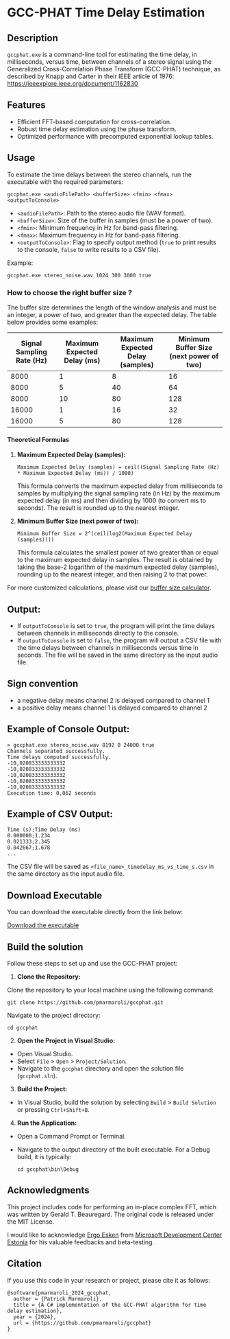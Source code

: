 GCC-PHAT Time Delay Estimation
=============

Description
-----------
```gccphat.exe``` is a command-line tool for estimating the time delay, in milliseconds, versus time, between channels of a stereo signal using the Generalized Cross-Correlation Phase Transform (GCC-PHAT) technique, as described by Knapp and Carter in their IEEE article of 1976: https://ieeexplore.ieee.org/document/1162830

Features
---------
- Efficient FFT-based computation for cross-correlation.
- Robust time delay estimation using the phase transform.
- Optimized performance with precomputed exponential lookup tables.

Usage
-----
To estimate the time delays between the stereo channels, run the executable with the required parameters:

```
gccphat.exe <audioFilePath> <bufferSize> <fmin> <fmax> <outputToConsole>
```

- ```<audioFilePath>```: Path to the stereo audio file (WAV format).
- ```<bufferSize>```: Size of the buffer in samples (must be a power of two).
- ```<fmin>```: Minimum frequency in Hz for band-pass filtering.
- ```<fmax>```: Maximum frequency in Hz for band-pass filtering.
- ``` <outputToConsole> ```: Flag to specify output method (`true` to print results to the console, `false` to write results to a CSV file).

Example:
```
gccphat.exe stereo_noise.wav 1024 300 3000 true
```

### How to choose the right buffer size ?

The buffer size determines the length of the window analysis and must be an integer, a power of two, and greater than the expected delay. The table below provides some examples:

| Signal Sampling Rate (Hz) | Maximum Expected Delay (ms) | Maximum Expected Delay (samples) | Minimum Buffer Size (next power of two) |
|----------------------------|-----------------------------|-----------------------------------|-----------------------------------------|
| 8000                       | 1                           | 8                                 | 16                                      |
| 8000                       | 5                           | 40                                | 64                                      |
| 8000                       | 10                          | 80                                | 128                                     |
| 16000                      | 1                           | 16                                | 32                                      |
| 16000                      | 5                           | 80                                | 128                                     |

#### Theoretical Formulas

1. **Maximum Expected Delay (samples):**
   ```
   Maximum Expected Delay (samples) = ceil((Signal Sampling Rate (Hz) * Maximum Expected Delay (ms)) / 1000)
   ````
   This formula converts the maximum expected delay from milliseconds to samples by multiplying the signal sampling rate (in Hz) by the maximum expected delay (in ms) and then dividing by 1000 (to convert ms to seconds). The result is rounded up to the nearest integer.

2. **Minimum Buffer Size (next power of two):**
   ```
   Minimum Buffer Size = 2^(ceil(log2(Maximum Expected Delay (samples))))
   ```
   This formula calculates the smallest power of two greater than or equal to the maximum expected delay in samples. The result is obtained by taking the base-2 logarithm of the maximum expected delay (samples), rounding up to the nearest integer, and then raising 2 to that power.

For more customized calculations, please visit our [buffer size calculator](https://pmarmaroli.github.io/bufferSizeCalculator.html).


Output:
----

- If `outputToConsole` is set to `true`, the program will print the time delays between channels in milliseconds directly to the console.
- If `outputToConsole` is set to `false`, the program will output a CSV file with the time delays between channels in milliseconds versus time in seconds. The file will be saved in the same directory as the input audio file.

Sign convention
---
- a negative delay means channel 2 is delayed compared to channel 1
- a positive delay means channel 1 is delayed compared to channel 2

Example of Console Output:
---

```
> gccphat.exe stereo_noise.wav 8192 0 24000 true
Channels separated successfully.
Time delays computed successfully.
-10,020833333333332
-10,020833333333332
-10,020833333333332
-10,020833333333332
-10,020833333333332
Execution time: 0,062 seconds
```

Example of CSV Output:
---

```
Time (s);Time Delay (ms)
0.000000;1.234
0.021333;2.345
0.042667;1.678
...
``` 

The CSV file will be saved as `<file_name>_timedelay_ms_vs_time_s.csv` in the same directory as the input audio file.

Download Executable
---
You can download the executable directly from the link below:

[Download the executable](https://github.com/pmarmaroli/gccphat/blob/main/gccphat.zip)


Build the solution
------------------

Follow these steps to set up and use the GCC-PHAT project:

1. **Clone the Repository:**
   
Clone the repository to your local machine using the following command:

```
git clone https://github.com/pmarmaroli/gccphat.git
```

Navigate to the project directory:

```
cd gccphat
```

2. **Open the Project in Visual Studio:**
- Open Visual Studio.
- Select `File` > `Open` > `Project/Solution`.
- Navigate to the `gccphat` directory and open the solution file (`gccphat.sln`).

3. **Build the Project:**
- In Visual Studio, build the solution by selecting `Build` > `Build Solution` or pressing `Ctrl+Shift+B`.

4. **Run the Application:**
- Open a Command Prompt or Terminal.
- Navigate to the output directory of the built executable. For a Debug build, it is typically:

  ```
  cd gccphat\bin\Debug
  ```


Acknowledgments
---------------

This project includes code for performing an in-place complex FFT, which was written by Gerald T. Beauregard. The original code is released under the MIT License.

I would like to acknowledge [Ergo Esken](https://www.linkedin.com/in/ergo-esken) from [Microsoft Development Center Estonia](https://www.facebook.com/MSDevEstonia/) for his valuable feedbacks and beta-testing.

Citation
--

If you use this code in your research or project, please cite it as follows:

```
@software{pmarmaroli_2024_gccphat,
  author = {Patrick Marmaroli},
  title = {A C# implementation of the GCC-PHAT algorithm for time delay estimation},
  year = {2024},
  url = {https://github.com/pmarmaroli/gccphat}
}
```
